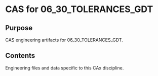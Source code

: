 # CAS for 06_30_TOLERANCES_GDT

## Purpose
CAS engineering artifacts for 06_30_TOLERANCES_GDT.

## Contents
Engineering files and data specific to this CAx discipline.
